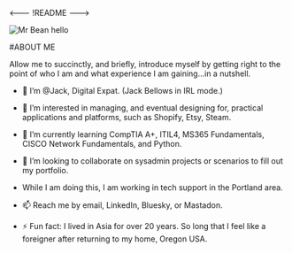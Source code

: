 
<---
!README 
--->

<img src="https://media.tenor.com/C8RQHnQGhYkAAAAM/mr-bean-mr-bean-holiday.gif" alt="Mr Bean hello">

#ABOUT ME

Allow me to succinctly, and briefly, introduce myself by getting right to the point of who I am and what experience I am gaining...in a nutshell.
- 👋 I’m @Jack, Digital Expat. (Jack Bellows in IRL mode.)
- 👀 I’m interested in managing, and eventual designing for, practical applications and platforms, such as Shopify, Etsy, Steam.
- 🌱 I’m currently learning CompTIA A+, ITIL4, MS365 Fundamentals, CISCO Network Fundamentals, and Python.
- 💞️ I’m looking to collaborate on sysadmin projects or scenarios to fill out my portfolio.
- While I am doing this, I am working in tech support in the Portland area.
- 📫 Reach me by email, LinkedIn, Bluesky, or Mastadon.

- ⚡ Fun fact: I lived in Asia for over 20 years. So long that I feel like a foreigner after returning to my home, Oregon USA.

<!---
This page is under construction. 
--->
